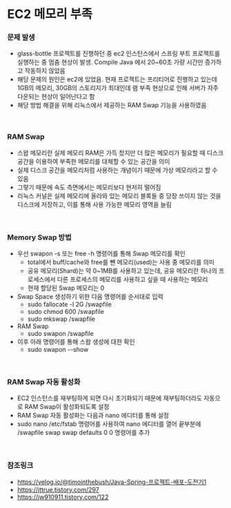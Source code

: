 # EC2 메모리 부족

### 문제 발생
- glass-bottle 프로젝트를 진행하던 중 ec2 인스턴스에서 스프링 부트 프로젝트를 실행하는 중 멈춤 현상이 발생. Compile Java 에서 20~60초 가량 시간만 증가하고 작동하지 않았음
- 해당 문제의 원인은 ec2에 있었음. 현재 프로젝트는 프리티어로 진행하고 있는데 1GB의 메모리, 30GB의 스토리지가 최대인데 램 부족 현상으로 인해 서버가 자주 다운되는 현상이 일어난다고 함
- 해당 방법 해결을 위해 리눅스에서 제공하는 RAM Swap 기능을 사용하였음

<br>

### RAM Swap
- 스왑 메모리란 실제 메모리 RAM은 가득 찼지만 더 많은 메모리가 필요할 때 디스크 공간을 이용하여 부족한 메모리를 대체할 수 있는 공간을 의미
- 실제 디스크 공간을 메모리처럼 사용하는 개념이기 때문에 가상 메모리라고 할 수 있음
- 그렇기 때문에 속도 측면에서는 메모리보다 현저히 떨어짐
- 리눅스 커널은 실제 메모리에 올라와 있는 메모리 블록들 중 당장 쓰이지 않는 것을 디스크에 저장하고, 이를 통해 사용 가능한 메모리 영역을 늘림

<br>

### Memory Swap 방법
- 우선 swapon -s 또는 free -h 명령어를 통해 Swap 메모리를 확인
    - total에서 buff/cache와 free를 뺀 메모리(used)는 사용 중 메모리를 의미
    - 공유 메모리(Shard)는 약 0~1MB를 사용하고 있는데, 공유 메모리란 하나의 프로세스에서 다른 프로세스의 메모리를 사용하고 싶을 때 사용하는 메모리
    - 현재 할당된 Swap 메모리는 0
- Swap Space 생성하기 위한 다음 명령어를 순서대로 입력
    - sudo fallocate -l 2G /swapfile
    - sudo chmod 600 /swapfile
    - sudo mkswap /swapfile
- RAM Swap
    - sudo swapon /swapfile
- 이후 아래 명령어를 통해 스왑 생성에 대한 확인
    - sudo swapon --show

<br>

### RAM Swap 자동 활성화
- EC2 인스턴스를 재부팅하게 되면 다시 초기화되기 때문에 재부팅하더라도 자동으로 RAM Swap이 활성화되도록 설정
- RAM Swap 자동 활성화는 다음과 nano 에디터를 통해 설정
- sudo nano /etc/fstab 명령어를 사용하여 nano 에디터를 열어 끝부분에 /swapfile swap swap defaults 0 0 
명령어를 추가

<br>

### 참조링크
- https://velog.io/@timointhebush/Java-Spring-프로젝트-배포-도전기1
- https://ittrue.tistory.com/297
- https://jw910911.tistory.com/122